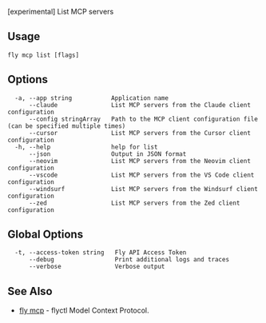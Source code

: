 [experimental] List MCP servers


## Usage
~~~
fly mcp list [flags]
~~~

## Options

~~~
  -a, --app string           Application name
      --claude               List MCP servers from the Claude client configuration
      --config stringArray   Path to the MCP client configuration file (can be specified multiple times)
      --cursor               List MCP servers from the Cursor client configuration
  -h, --help                 help for list
      --json                 Output in JSON format
      --neovim               List MCP servers from the Neovim client configuration
      --vscode               List MCP servers from the VS Code client configuration
      --windsurf             List MCP servers from the Windsurf client configuration
      --zed                  List MCP servers from the Zed client configuration
~~~

## Global Options

~~~
  -t, --access-token string   Fly API Access Token
      --debug                 Print additional logs and traces
      --verbose               Verbose output
~~~

## See Also

* [fly mcp](/docs/flyctl/mcp/)	 - flyctl Model Context Protocol.

